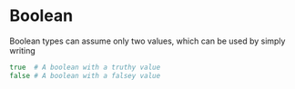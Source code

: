# Boolean

Boolean types can assume only two values, which can be used by simply writing

```coffeescript
true  # A boolean with a truthy value
false # A boolean with a falsey value
```

